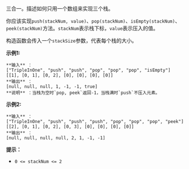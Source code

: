 三合一。描述如何只用一个数组来实现三个栈。

你应该实现`push(stackNum,
value)`、`pop(stackNum)`、`isEmpty(stackNum)`、`peek(stackNum)`方法。`stackNum`表示栈下标，`value`表示压入的值。

构造函数会传入一个`stackSize`参数，代表每个栈的大小。

**示例1:**

    
    
    **输入** ：
    ["TripleInOne", "push", "push", "pop", "pop", "pop", "isEmpty"]
    [[1], [0, 1], [0, 2], [0], [0], [0], [0]]
    **输出** ：
    [null, null, null, 1, -1, -1, true]
    **说明** ：当栈为空时`pop, peek`返回-1，当栈满时`push`不压入元素。
    

**示例2:**

    
    
    **输入** ：
    ["TripleInOne", "push", "push", "push", "pop", "pop", "pop", "peek"]
    [[2], [0, 1], [0, 2], [0, 3], [0], [0], [0], [0]]
    **输出** ：
    [null, null, null, null, 2, 1, -1, -1]
    



**提示：**

  * `0 <= stackNum <= 2`

